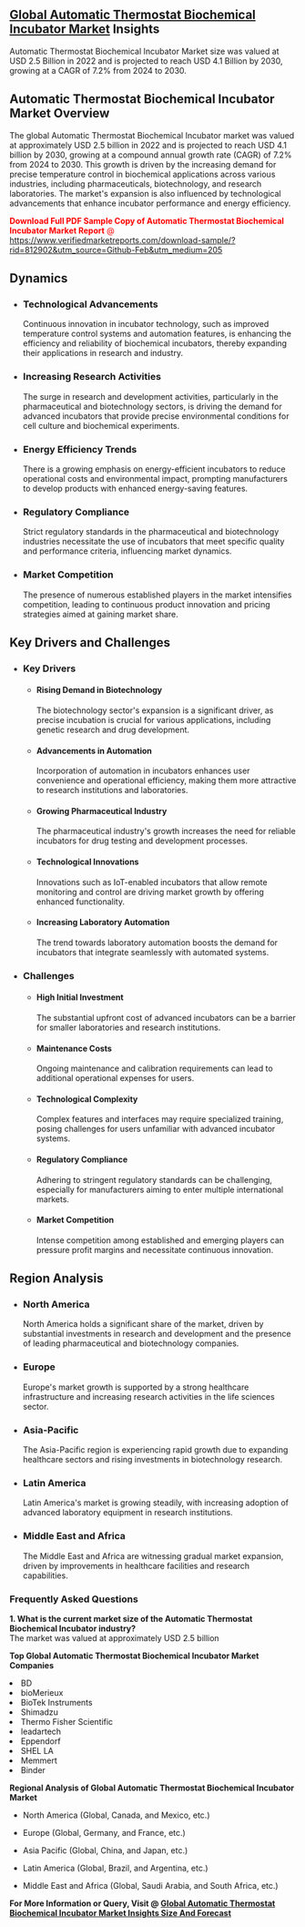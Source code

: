 <h2><a href="https://www.verifiedmarketreports.com/download-sample/?rid=812902&amp;utm_source=Github&amp;utm_medium=205" target="_blank">Global Automatic Thermostat Biochemical Incubator Market</a> Insights</h2><p>Automatic Thermostat Biochemical Incubator Market size was valued at USD 2.5 Billion in 2022 and is projected to reach USD 4.1 Billion by 2030, growing at a CAGR of 7.2% from 2024 to 2030.</p><p> <h2>Automatic Thermostat Biochemical Incubator Market Overview</h2> <p>The global Automatic Thermostat Biochemical Incubator market was valued at approximately USD 2.5 billion in 2022 and is projected to reach USD 4.1 billion by 2030, growing at a compound annual growth rate (CAGR) of 7.2% from 2024 to 2030. This growth is driven by the increasing demand for precise temperature control in biochemical applications across various industries, including pharmaceuticals, biotechnology, and research laboratories. The market's expansion is also influenced by technological advancements that enhance incubator performance and energy efficiency. </p> <p><p><span class=""><span style="color: #ff0000;"><strong>Download Full PDF Sample Copy of Automatic Thermostat Biochemical Incubator Market Report</strong> @ </span><a href="https://www.verifiedmarketreports.com/download-sample/?rid=812902&amp;utm_source=Github-Feb&amp;utm_medium=205" target="_blank">https://www.verifiedmarketreports.com/download-sample/?rid=812902&amp;utm_source=Github-Feb&amp;utm_medium=205</a></span></p></p> <h2>Dynamics</h2> <ul> <li><h3>Technological Advancements</h3> <p>Continuous innovation in incubator technology, such as improved temperature control systems and automation features, is enhancing the efficiency and reliability of biochemical incubators, thereby expanding their applications in research and industry. </p> </li> <li><h3>Increasing Research Activities</h3> <p>The surge in research and development activities, particularly in the pharmaceutical and biotechnology sectors, is driving the demand for advanced incubators that provide precise environmental conditions for cell culture and biochemical experiments. </p> </li> <li><h3>Energy Efficiency Trends</h3> <p>There is a growing emphasis on energy-efficient incubators to reduce operational costs and environmental impact, prompting manufacturers to develop products with enhanced energy-saving features. </p> </li> <li><h3>Regulatory Compliance</h3> <p>Strict regulatory standards in the pharmaceutical and biotechnology industries necessitate the use of incubators that meet specific quality and performance criteria, influencing market dynamics. </p> </li> <li><h3>Market Competition</h3> <p>The presence of numerous established players in the market intensifies competition, leading to continuous product innovation and pricing strategies aimed at gaining market share. </p> </li> </ul> <h2>Key Drivers and Challenges</h2> <ul> <li><h3>Key Drivers</h3> <ul> <li><h4>Rising Demand in Biotechnology</h4> <p>The biotechnology sector's expansion is a significant driver, as precise incubation is crucial for various applications, including genetic research and drug development. </p> </li> <li><h4>Advancements in Automation</h4> <p>Incorporation of automation in incubators enhances user convenience and operational efficiency, making them more attractive to research institutions and laboratories. </p> </li> <li><h4>Growing Pharmaceutical Industry</h4> <p>The pharmaceutical industry's growth increases the need for reliable incubators for drug testing and development processes. </p> </li> <li><h4>Technological Innovations</h4> <p>Innovations such as IoT-enabled incubators that allow remote monitoring and control are driving market growth by offering enhanced functionality. </p> </li> <li><h4>Increasing Laboratory Automation</h4> <p>The trend towards laboratory automation boosts the demand for incubators that integrate seamlessly with automated systems. </p> </li> </ul> </li> <li><h3>Challenges</h3> <ul> <li><h4>High Initial Investment</h4> <p>The substantial upfront cost of advanced incubators can be a barrier for smaller laboratories and research institutions. </p> </li> <li><h4>Maintenance Costs</h4> <p>Ongoing maintenance and calibration requirements can lead to additional operational expenses for users. </p> </li> <li><h4>Technological Complexity</h4> <p>Complex features and interfaces may require specialized training, posing challenges for users unfamiliar with advanced incubator systems. </p> </li> <li><h4>Regulatory Compliance</h4> <p>Adhering to stringent regulatory standards can be challenging, especially for manufacturers aiming to enter multiple international markets. </p> </li> <li><h4>Market Competition</h4> <p>Intense competition among established and emerging players can pressure profit margins and necessitate continuous innovation. </p> </li> </ul> </li> </ul> <h2>Region Analysis</h2> <ul> <li><h3>North America</h3> <p>North America holds a significant share of the market, driven by substantial investments in research and development and the presence of leading pharmaceutical and biotechnology companies. </p> </li> <li><h3>Europe</h3> <p>Europe's market growth is supported by a strong healthcare infrastructure and increasing research activities in the life sciences sector. </p> </li> <li><h3>Asia-Pacific</h3> <p>The Asia-Pacific region is experiencing rapid growth due to expanding healthcare sectors and rising investments in biotechnology research. </p> </li> <li><h3>Latin America</h3> <p>Latin America's market is growing steadily, with increasing adoption of advanced laboratory equipment in research institutions. </p> </li> <li><h3>Middle East and Africa</h3> <p>The Middle East and Africa are witnessing gradual market expansion, driven by improvements in healthcare facilities and research capabilities. </p> </li> </ul> <h3>Frequently Asked Questions</h3> <p><strong>1. What is the current market size of the Automatic Thermostat Biochemical Incubator industry?</strong><br> The market was valued at approximately USD 2.5 billion</p><p><strong>Top Global Automatic Thermostat Biochemical Incubator Market Companies</strong></p><div data-test-id=""><p><li>BD</li><li> bioMerieux</li><li> BioTek Instruments</li><li> Shimadzu</li><li> Thermo Fisher Scientific</li><li> leadartech</li><li> Eppendorf</li><li> SHEL LA</li><li> Memmert</li><li> Binder</li></p><div><strong>Regional Analysis of&nbsp;Global Automatic Thermostat Biochemical Incubator Market</strong></div><ul><li dir="ltr"><p dir="ltr">North America&nbsp;(Global, Canada, and Mexico, etc.)</p></li><li dir="ltr"><p dir="ltr">Europe (Global, Germany, and France, etc.)</p></li><li dir="ltr"><p dir="ltr">Asia Pacific&nbsp;(Global, China, and Japan, etc.)</p></li><li dir="ltr"><p dir="ltr">Latin America&nbsp;(Global, Brazil, and Argentina, etc.)</p></li><li dir="ltr">Middle East and Africa&nbsp;(Global, Saudi Arabia, and South Africa, etc.)</li></ul><p><strong>For More Information or Query, Visit @&nbsp;</strong><strong><a href="https://www.verifiedmarketreports.com/product/automatic-thermostat-biochemical-incubator-market/?utm_source=Github&amp;utm_medium=205" target="_blank">Global Automatic Thermostat Biochemical Incubator Market Insights Size And Forecast</a></strong></p></div>
